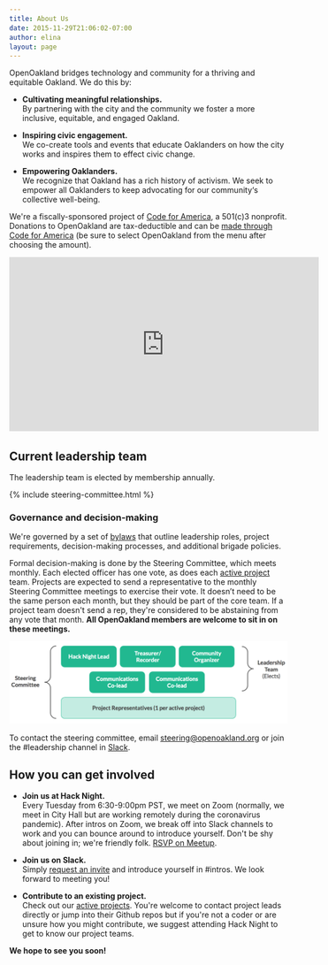 ```yaml
---
title: About Us
date: 2015-11-29T21:06:02-07:00
author: elina
layout: page
---
```



OpenOakland bridges technology and community for a thriving and equitable Oakland. We do this by:

- **Cultivating meaningful relationships.**  
    By partnering with the city and the community we foster a more inclusive, equitable, and engaged Oakland.

- **Inspiring civic engagement.**  
    We co-create tools and events that educate Oaklanders on how the city works and inspires them to effect civic change.

- **Empowering Oaklanders.**  
    We recognize that Oakland has a rich history of activism. We seek to empower all Oaklanders to keep advocating for our community‘s collective well-being.

We're a fiscally-sponsored project of [Code for America](https://www.codeforamerica.org/), a 501(c)3 nonprofit. Donations to OpenOakland are tax-deductible and can be [made through Code for America](https://www.codeforamerica.org/donate-to-a-brigade?utm_campaign=Open%20Oakland&utm_source=OpenOakland%20site) (be sure to select OpenOakland from the menu after choosing the amount).

 <div class="iframe-container">
  <iframe width="560" height="315" src="https://www.youtube.com/embed/mYzMl_HnEZU" frameborder="0" allow="accelerometer; autoplay; encrypted-media; gyroscope; picture-in-picture" allowfullscreen></iframe>
</div>


## Current leadership team
The leadership team is elected by membership annually.

{% include steering-committee.html %}



### Governance and decision-making

We're governed by a set of [bylaws](https://docs.google.com/document/d/1QR-fr1WnmXkZoVNmWnZ9drzfmaZoPkodEOx-PkExt94/) that outline leadership roles, project requirements, decision-making processes, and additional brigade policies.

Formal decision-making is done by the Steering Committee, which meets monthly. Each elected officer has one vote, as does each [active project](/projects/) team. Projects are expected to send a representative to the monthly Steering Committee meetings to exercise their vote. It doesn’t need to be the same person each month, but they should be part of the core team. If a project team doesn't send a rep, they're considered to be abstaining from any vote that month. **All OpenOakland members are welcome to sit in on these meetings.**

![Organization chart depicting the Steering Committee, consisting of elected leadership plus one project representative per project.](/src/assets/images/OpenOakland-governance.png)

To contact the steering committee, email [steering@openoakland.org](mailto:steering@openoakland.org) or join the #leadership channel in [Slack](http://slack.openoakland.org/).

## How you can get involved

- **Join us at Hack Night.**  
    Every Tuesday from 6:30-9:00pm PST, we meet on Zoom (normally, we meet in City Hall but are working remotely during the coronavirus pandemic). After intros on Zoom, we break off into Slack channels to work and you can bounce around to introduce yourself. Don't be shy about joining in; we're friendly folk. [RSVP on Meetup](https://www.meetup.com/OpenOakland/).

- **Join us on Slack.**  
    Simply [request an invite](http://slack.openoakland.org/) and introduce yourself in #intros. We look forward to meeting you!

- **Contribute to an existing project.**  
    Check out our [active projects](/projects/). You're welcome to contact project leads directly or jump into their Github repos but if you're not a coder or are unsure how you might contribute, we suggest attending Hack Night to get to know our project teams.


**We hope to see you soon!**
